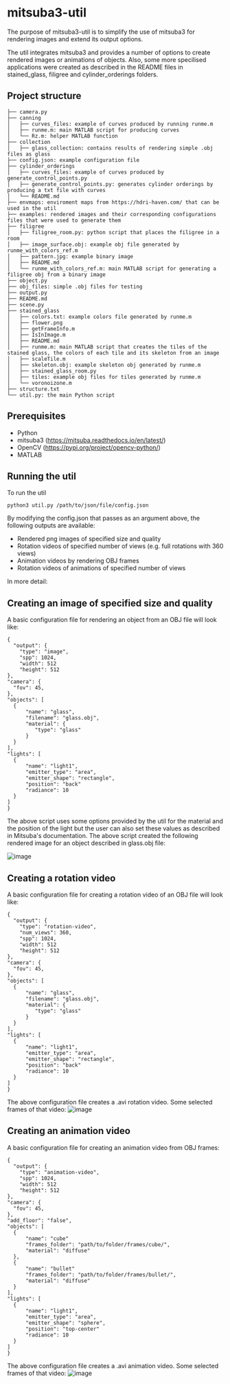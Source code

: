 # mitsuba3-util

The purpose of mitsuba3-util is to simplify the use of mitsuba3 for rendering images and extend its output options. 

The util integrates mitsuba3 and provides a number of options to create rendered images or animations of objects. Also, some more specilised applications were created as described in the README files in stained_glass, filigree and cylinder_orderings folders. 

## Project structure

```
├── camera.py
├── canning
│   ├── curves_files: example of curves produced by running runme.m 
│   ├── runme.m: main MATLAB script for producing curves
│   └── Rz.m: helper MATLAB function
├── collection
│   ├── glass_collection: contains results of rendering simple .obj files as glass
├── config.json: example configuration file
├── cylinder_orderings
│   ├── curves_files: example of curves produced by generate_control_points.py
│   ├── generate_control_points.py: generates cylinder orderings by producing a txt file with curves
│   └── README.md
├── envmaps: enviroment maps from https://hdri-haven.com/ that can be used in the util
├── examples: rendered images and their corresponding configurations files that were used to generate them
├── filigree
│   ├── filigree_room.py: python script that places the filigree in a room
│   ├── image_surface.obj: example obj file generated by runme_with_colors_ref.m
│   ├── pattern.jpg: example binary image
│   ├── README.md
│   └── runme_with_colors_ref.m: main MATLAB script for generating a filigree obj from a binary image
├── object.py
├── obj_files: simple .obj files for testing
├── output.py
├── README.md
├── scene.py
├── stained_glass
│   ├── colors.txt: example colors file generated by runme.m
│   ├── flower.png
│   ├── getFrameInfo.m
│   ├── IsInImage.m
│   ├── README.md
│   ├── runme.m: main MATLAB script that creates the tiles of the stained glass, the colors of each tile and its skeleton from an image
│   ├── scaleTile.m
│   ├── skeleton.obj: example skeleton obj generated by runme.m
│   ├── stained_glass_room.py
│   ├── tiles: example obj files for tiles generated by runme.m
│   └── voronoizone.m
├── structure.txt
└── util.py: the main Python script
```

## Prerequisites
- Python
- mitsuba3 (https://mitsuba.readthedocs.io/en/latest/)
- OpenCV (https://pypi.org/project/opencv-python/)
- MATLAB

## Running the util
To run the util
```
python3 util.py /path/to/json/file/config.json
```

By modifying the config.json that passes as an argument above, the following outputs are available:
- Rendered png images of specified size and quality
- Rotation videos of specified number of views (e.g. full rotations with 360 views)
- Animation videos by rendering OBJ frames
- Rotation videos of animations of specified number of views

In more detail:

## Creating an image of specified size and quality
A basic configuration file for rendering an object from an OBJ file will look like:
```
{
  "output": {
    "type": "image",
    "spp": 1024,
    "width": 512
    "height": 512
},
"camera": {
  "fov": 45,
},
"objects": [
  {
      "name": "glass",
      "filename": "glass.obj",
      "material": {
         "type": "glass"
      }
  }
],
"lights": [
  {
      "name": "light1",
      "emitter_type": "area",
      "emitter_shape": "rectangle",
      "position": "back"
      "radiance": 10
  }
]
}

```

The above script uses some options provided by the util for the material and the position of the light but the user can also set these values as described in Mitsuba's documentation. The above script created the following rendered image for an object described in glass.obj file:

![image](https://github.com/andriani-st/mitsuba3-util/assets/77795248/5892eada-94a0-4a5f-a945-ed73832e93d7)


## Creating a rotation video
A basic configuration file for creating a rotation video of an OBJ file will look like:

```
{
  "output": {
    "type": "rotation-video",
    "num_views": 360,
    "spp": 1024,
    "width": 512
    "height": 512
},
"camera": {
  "fov": 45,
},
"objects": [
  {
      "name": "glass",
      "filename": "glass.obj",
      "material": {
         "type": "glass"
      }
  }
],
"lights": [
  {
      "name": "light1",
      "emitter_type": "area",
      "emitter_shape": "rectangle",
      "position": "back"
      "radiance": 10
  }
]
}
```

The above configuration file creates a .avi rotation video. Some selected frames of that video:
![image](https://github.com/andriani-st/mitsuba3-util/assets/77795248/a752db2d-b235-4b82-bbf1-ca4382d27a80)

## Creating an animation video
A basic configuration file for creating an animation video from OBJ frames:
```
{
  "output": {
    "type": "animation-video",
    "spp": 1024,
    "width": 512
    "height": 512
},
"camera": {
  "fov": 45,
},
"add_floor": "false",
"objects": [
  {
      "name": "cube"
      "frames_folder": "path/to/folder/frames/cube/",
      "material": "diffuse"
  },
  {
      "name": "bullet"
      "frames_folder": "path/to/folder/frames/bullet/",
      "material": "diffuse"
  }
],
"lights": [
  {
      "name": "light1",
      "emitter_type": "area",
      "emitter_shape": "sphere",
      "position": "top-center"
      "radiance": 10
  }
]
}
```

The above configuration file creates a .avi animation video. Some selected frames of that video:
![image](https://github.com/andriani-st/mitsuba3-util/assets/77795248/6c30b1b4-8828-48f2-ac09-9f3266667ec9)
